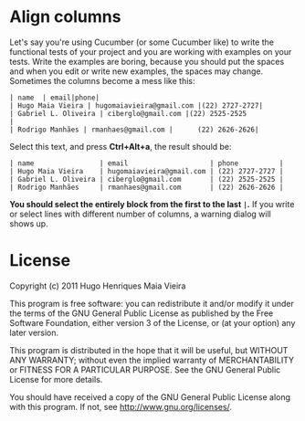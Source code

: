 # Align columns

Let's say you're using Cucumber (or some Cucumber like) to write the functional
tests of your project and you are working with examples on your tests.
Write the examples are boring, because you should put the spaces and when you
edit or write new examples, the spaces may change. Sometimes the columns become
a mess like this:

    | name  | email|phone|
    | Hugo Maia Vieira | hugomaiavieira@gmail.com |(22) 2727-2727|
    | Gabriel L. Oliveira | ciberglo@gmail.com |(22) 2525-2525            |
    | Rodrigo Manhães | rmanhaes@gmail.com |      (22) 2626-2626|

Select this text, and press **Ctrl+Alt+a**, the result should be:

    | name                | email                    | phone          |
    | Hugo Maia Vieira    | hugomaiavieira@gmail.com | (22) 2727-2727 |
    | Gabriel L. Oliveira | ciberglo@gmail.com       | (22) 2525-2525 |
    | Rodrigo Manhães     | rmanhaes@gmail.com       | (22) 2626-2626 |

**You should select the entirely block from the first to the last `|`.** If you
write or select lines with different number of columns, a warning dialog will
shows up.

# License

Copyright (c) 2011 Hugo Henriques Maia Vieira

This program is free software: you can redistribute it and/or modify
it under the terms of the GNU General Public License as published by
the Free Software Foundation, either version 3 of the License, or
(at your option) any later version.

This program is distributed in the hope that it will be useful,
but WITHOUT ANY WARRANTY; without even the implied warranty of
MERCHANTABILITY or FITNESS FOR A PARTICULAR PURPOSE.  See the
GNU General Public License for more details.

You should have received a copy of the GNU General Public License
along with this program.  If not, see <http://www.gnu.org/licenses/>.


